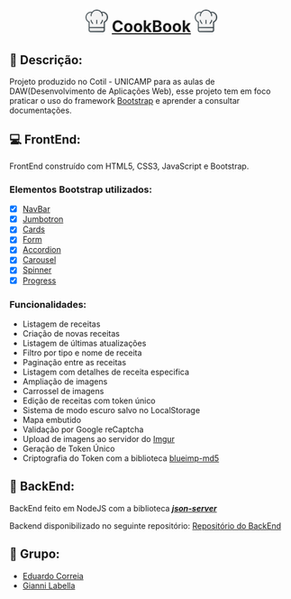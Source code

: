 <h1 align="center">
  <img height="40px" src="https://github.com/Gianni-Lab/SiteBootstrap/blob/master/Images/favicon.png">
  <a href="https://gianni-lab.github.io/SiteBootstrap/">CookBook</a>
  <img height="40px" src="https://github.com/Gianni-Lab/SiteBootstrap/blob/master/Images/favicon.png">
</h1>

## :memo: Descrição:
Projeto produzido no Cotil - UNICAMP para as aulas de DAW(Desenvolvimento de Aplicações Web), esse projeto tem em foco praticar o uso do framework [Bootstrap](https://getbootstrap.com/) e aprender a consultar documentações.

## :computer: FrontEnd: 

FrontEnd construído com HTML5, CSS3, JavaScript e Bootstrap.

### Elementos Bootstrap utilizados:
* [x] [NavBar](https://getbootstrap.com/docs/4.5/components/navbar/)
* [x] [Jumbotron](https://getbootstrap.com/docs/4.5/components/jumbotron/)
* [x] [Cards](https://getbootstrap.com/docs/4.5/components/card/)
* [x] [Form](https://getbootstrap.com/docs/4.5/components/forms)
* [x] [Accordion](https://getbootstrap.com/docs/4.5/components/collapse/#accordion-example)
* [x] [Carousel](https://getbootstrap.com/docs/4.5/components/carousel/)
* [x] [Spinner](https://getbootstrap.com/docs/4.5/components/spinners/)
* [x] [Progress](https://getbootstrap.com/docs/4.5/components/progress/)

### Funcionalidades:
* Listagem de receitas
* Criação de novas receitas
* Listagem de últimas atualizações
* Filtro por tipo e nome de receita
* Paginação entre as receitas
* Listagem com detalhes de receita especifica
* Ampliação de imagens
* Carrossel de imagens
* Edição de receitas com token único
* Sistema de modo escuro salvo no LocalStorage
* Mapa embutido
* Validação por Google reCaptcha
* Upload de imagens ao servidor do [Imgur](https://imgur.com/)
* Geração de Token Único
* Criptografia do Token com a biblioteca [blueimp-md5](https://cdnjs.com/libraries/blueimp-md5)

## :floppy_disk: BackEnd:

BackEnd feito em NodeJS com a biblioteca [**_json-server_**](https://github.com/typicode/json-server)

Backend disponibilizado no seguinte repositório:
<a href="https://github.com/eduardo-ehsc/backend-json-server">Repositório do BackEnd</a>


## :busts_in_silhouette: Grupo:
* [Eduardo Correia](https://github.com/eduardo-ehsc)
* [Gianni Labella](https://github.com/gianni-lab)
